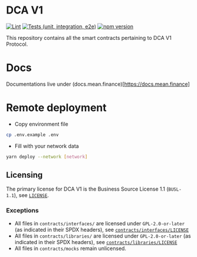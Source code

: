 # DCA V1

[![Lint](https://github.com/Mean-Finance/dca-v1/actions/workflows/lint.yml/badge.svg)](https://github.com/Mean-Finance/dca-v1/actions/workflows/lint.yml)
[![Tests (unit, integration, e2e)](https://github.com/Mean-Finance/dca-v1/actions/workflows/tests.yml/badge.svg)](https://github.com/Mean-Finance/dca-v1/actions/workflows/tests.yml)
[![npm version](https://img.shields.io/npm/v/@mean-finance/dca-v1/latest.svg)](https://www.npmjs.com/package/@mean-finance/dca-v1/v/latest)

This repository contains all the smart contracts pertaining to DCA V1 Protocol.

# Docs

Documentations live under (docs.mean.finance)[https://docs.mean.finance]

# Remote deployment

- Copy environment file

```bash
cp .env.example .env
```

- Fill with your network data

```bash
yarn deploy --network [network]
```

## Licensing

The primary license for DCA V1 is the Business Source License 1.1 (`BUSL-1.1`), see [`LICENSE`](./LICENSE).

### Exceptions

- All files in `contracts/interfaces/` are licensed under `GPL-2.0-or-later` (as indicated in their SPDX headers), see [`contracts/interfaces/LICENSE`](./contracts/interfaces/LICENSE)
- All files in `contracts/libraries/` are licensed under `GPL-2.0-or-later` (as indicated in their SPDX headers), see [`contracts/libraries/LICENSE`](./contracts/libraries/LICENSE)
- All files in `contracts/mocks` remain unlicensed.
